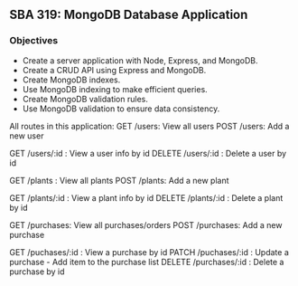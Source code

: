 ## SBA 319: MongoDB Database Application

### Objectives
- Create a server application with Node, Express, and MongoDB.
- Create a CRUD API using Express and MongoDB.
- Create MongoDB indexes.
- Use MongoDB indexing to make efficient queries.
- Create MongoDB validation rules.
- Use MongoDB validation to ensure data consistency.

All routes in this application:
GET /users: View all users
POST /users: Add a new user

GET /users/:id : View a user info by id
DELETE /users/:id : Delete a user by id

GET /plants : View all plants
POST /plants: Add a new plant

GET /plants/:id : View a plant info by id
DELETE /plants/:id : Delete a plant by id

GET /purchases: View all purchases/orders
POST /purchases: Add a new purchase

GET /puchases/:id : View a purchase by id
PATCH /puchases/:id : Update a purchase - Add item to the purchase list
DELETE /purchases/:id : Delete a purchase by id

